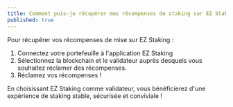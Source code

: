 ```yaml
---
title: Comment puis-je récupérer mes récompenses de staking sur EZ Staking ?
published: true
---
```


Pour récupérer vos récompenses de mise sur EZ Staking :

1. Connectez votre portefeuille à l'application EZ Staking
2. Sélectionnez la blockchain et le validateur auprès desquels vous souhaitez réclamer des récompenses.
3. Réclamez vos récompenses !

En choisissant EZ Staking comme validateur, vous bénéficierez d'une expérience de staking stable, sécurisée et conviviale !
